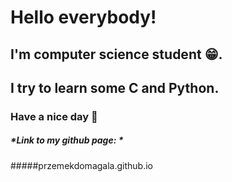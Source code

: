 # Hello everybody!
## I'm computer science student :grin:. 

## I try to learn some C and Python.

### Have a nice day :wave:

##### *Link to my github page: * 

#####przemekdomagala.github.io







